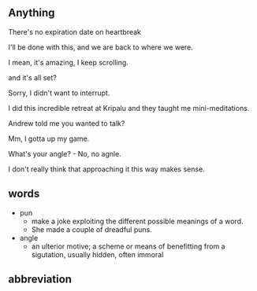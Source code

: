 ## Anything
There's no expiration date on heartbreak

I'll be done with this, and we are back to where we were.

I mean, it's amazing, I keep scrolling.

and it's all set?

Sorry, I didn't want to interrupt.

I did this incredible retreat at Kripalu and they taught me mini-meditations.

Andrew told me you wanted to talk?

Mm, I gotta up my game.

What's your angle? - No, no agnle.

I don't really think that approaching it this way makes sense.



## words
- pun
  - make a joke exploiting the different possible meanings of a word.
  - She made a couple of dreadful puns.
- angle
  - an ulterior motive; a scheme or means of benefitting from a sigutation, usually hidden, often immoral

## abbreviation

